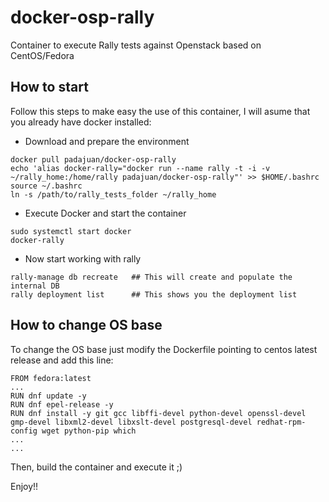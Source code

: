 # docker-osp-rally
Container to execute Rally tests against Openstack based on CentOS/Fedora

## How to start
Follow this steps to make easy the use of this container, I will asume that you already have docker installed:
- Download and prepare the environment
```
docker pull padajuan/docker-osp-rally
echo 'alias docker-rally="docker run --name rally -t -i -v ~/rally_home:/home/rally padajuan/docker-osp-rally"' >> $HOME/.bashrc
source ~/.bashrc
ln -s /path/to/rally_tests_folder ~/rally_home
```

- Execute Docker and start the container
```
sudo systemctl start docker
docker-rally
```

- Now start working with rally
```
rally-manage db recreate   ## This will create and populate the internal DB
rally deployment list      ## This shows you the deployment list
```

## How to change OS base
To change the OS base just modify the Dockerfile pointing to centos latest release and add this line:

```
FROM fedora:latest
...
RUN dnf update -y
RUN dnf epel-release -y
RUN dnf install -y git gcc libffi-devel python-devel openssl-devel gmp-devel libxml2-devel libxslt-devel postgresql-devel redhat-rpm-config wget python-pip which
...
...
```

Then, build the container and execute it ;)

Enjoy!!
